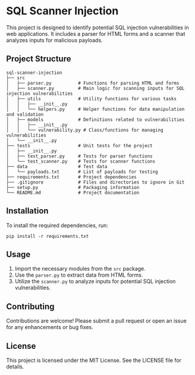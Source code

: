 # SQL Scanner Injection

This project is designed to identify potential SQL injection vulnerabilities in web applications. It includes a parser for HTML forms and a scanner that analyzes inputs for malicious payloads.

## Project Structure

```
sql-scanner-injection
├── src
│   ├── parser.py          # Functions for parsing HTML and forms
│   ├── scanner.py         # Main logic for scanning inputs for SQL injection vulnerabilities
│   ├── utils              # Utility functions for various tasks
│   │   ├── __init__.py
│   │   └── helpers.py     # Helper functions for data manipulation and validation
│   ├── models             # Definitions related to vulnerabilities
│   │   ├── __init__.py
│   │   └── vulnerability.py # Class/functions for managing vulnerabilities
│   └── __init__.py
├── tests                  # Unit tests for the project
│   ├── __init__.py
│   ├── test_parser.py     # Tests for parser functions
│   └── test_scanner.py    # Tests for scanner functions
├── data                   # Test data
│   └── payloads.txt       # List of payloads for testing
├── requirements.txt       # Project dependencies
├── .gitignore             # Files and directories to ignore in Git
├── setup.py               # Packaging information
└── README.md              # Project documentation
```

## Installation

To install the required dependencies, run:

```
pip install -r requirements.txt
```

## Usage

1. Import the necessary modules from the `src` package.
2. Use the `parser.py` to extract data from HTML forms.
3. Utilize the `scanner.py` to analyze inputs for potential SQL injection vulnerabilities.

## Contributing

Contributions are welcome! Please submit a pull request or open an issue for any enhancements or bug fixes.

## License

This project is licensed under the MIT License. See the LICENSE file for details.